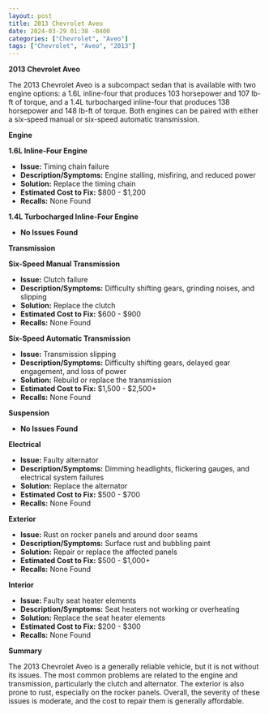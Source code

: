 ```yaml
---
layout: post
title: 2013 Chevrolet Aveo
date: 2024-03-29 01:38 -0400
categories: ["Chevrolet", "Aveo"]
tags: ["Chevrolet", "Aveo", "2013"]
---
```

**2013 Chevrolet Aveo**

The 2013 Chevrolet Aveo is a subcompact sedan that is available with two engine options: a 1.6L inline-four that produces 103 horsepower and 107 lb-ft of torque, and a 1.4L turbocharged inline-four that produces 138 horsepower and 148 lb-ft of torque. Both engines can be paired with either a six-speed manual or six-speed automatic transmission.

**Engine**

**1.6L Inline-Four Engine**

* **Issue:** Timing chain failure
* **Description/Symptoms:** Engine stalling, misfiring, and reduced power
* **Solution:** Replace the timing chain
* **Estimated Cost to Fix:** $800 - $1,200
* **Recalls:** None Found

**1.4L Turbocharged Inline-Four Engine**

* **No Issues Found**

**Transmission**

**Six-Speed Manual Transmission**

* **Issue:** Clutch failure
* **Description/Symptoms:** Difficulty shifting gears, grinding noises, and slipping
* **Solution:** Replace the clutch
* **Estimated Cost to Fix:** $600 - $900
* **Recalls:** None Found

**Six-Speed Automatic Transmission**

* **Issue:** Transmission slipping
* **Description/Symptoms:** Difficulty shifting gears, delayed gear engagement, and loss of power
* **Solution:** Rebuild or replace the transmission
* **Estimated Cost to Fix:** $1,500 - $2,500+
* **Recalls:** None Found

**Suspension**

* **No Issues Found**

**Electrical**

* **Issue:** Faulty alternator
* **Description/Symptoms:** Dimming headlights, flickering gauges, and electrical system failures
* **Solution:** Replace the alternator
* **Estimated Cost to Fix:** $500 - $700
* **Recalls:** None Found

**Exterior**

* **Issue:** Rust on rocker panels and around door seams
* **Description/Symptoms:** Surface rust and bubbling paint
* **Solution:** Repair or replace the affected panels
* **Estimated Cost to Fix:** $500 - $1,000+
* **Recalls:** None Found

**Interior**

* **Issue:** Faulty seat heater elements
* **Description/Symptoms:** Seat heaters not working or overheating
* **Solution:** Replace the seat heater elements
* **Estimated Cost to Fix:** $200 - $300
* **Recalls:** None Found

**Summary**

The 2013 Chevrolet Aveo is a generally reliable vehicle, but it is not without its issues. The most common problems are related to the engine and transmission, particularly the clutch and alternator. The exterior is also prone to rust, especially on the rocker panels. Overall, the severity of these issues is moderate, and the cost to repair them is generally affordable.
